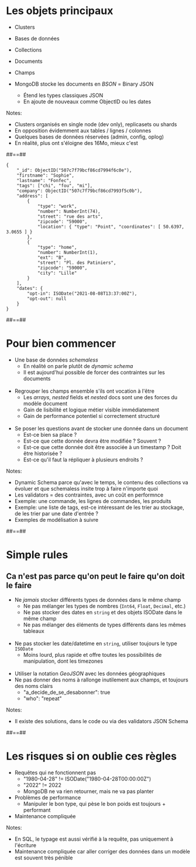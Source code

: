 <!-- .slide -->

# Les objets principaux

* Clusters
* Bases de données
* Collections
* Documents
* Champs

* MongoDB stocke les documents en *BSON* = Binary JSON
  * Étend les types classiques JSON
  * En ajoute de nouveaux comme ObjectID ou les dates

Notes:
- Clusters organisés en single node (dev only), replicasets ou shards
- En opposition évidemment aux tables / lignes / colonnes
- Quelques bases de données réservées (admin, config, oplog)
- En réalité, plus ont s'éloigne des 16Mo, mieux c'est

##==##
<!-- .slide: class="with-code"-->

```javascript[|3,4,9,11,12,16,18-20|25|26|5,7-23|13|2,6]
{
	"_id": ObjectID("507c7f79bcf86cd7994f6c0e"),
	"firstname": "Sophie",
	"lastname": "Fonfec",
    "tags": ["chi", "fou", "mi"],
    "company": ObjectID("507c7f79bcf86cd7993f5c0b"),
    "address": [
        {
            "type": "work",
            "number": NumberInt(74),
            "street": "rue des arts",
            "zipcode": "59000",
            "location": { "type": "Point", "coordinates": [ 50.6397, 3.0655 ] }
        },
        {
            "type": "home",
            "number": NumberInt(1),
            "ext": "B",
            "street": "Pl. des Patiniers",
            "zipcode": "59000",
            "city": "Lille"
        }
    ],
    "dates": {
        "opt-in": ISODate("2021-08-08T13:37:00Z"),
        "opt-out": null
    }
}
```
<!-- .element: class="full-height" -->

##==##

# Pour bien commencer

* Une base de données *schemaless*
  * En réalité on parle plutôt de *dynamic schema*
  * Il est aujourd'hui possible de forcer des contraintes sur les documents<br/><br/>
* Regrouper les champs ensemble s'ils ont vocation à l'être
  * Les *arrays*, *nested* fields et *nested* docs sont une des forces du modèle document
  * Gain de lisibilité et logique métier visible immédiatement
  * Gain de performance potentiel si correctement structuré<br/><br/>
* Se poser les questions avant de stocker une donnée dans un document
  * Est-ce bien sa place ?
  * Est-ce que cette donnée devra être modifiée ? Souvent ?
  * Est-ce que cette donnée doit être associée à un timestamp ? Doit être historisée ?
  * Est-ce qu'il faut la répliquer à plusieurs endroits ?
  
Notes:
- Dynamic Schema parce qu'avec le temps, le contenu des collections va évoluer et que schemaless insite trop à faire n'importe quoi
- Les validators = des contraintes, avec un coût en performnce  
- Exemple: une commande, les lignes de commandes, les produits
- Exemple: une liste de tags, est-ce intéressant de les trier au stockage, de les trier par une date d'entrée ?  
- Exemples de modélisation à suivre

##==##

# Simple rules

## Ca n'est pas parce qu'on peut le faire qu'on doit le faire

* Ne *jamais* stocker différents types de données dans le même champ
  * Ne pas mélanger les types de nombres (`Int64`, `Float`, `Decimal`, etc.)
  * Ne pas stocker des dates en `string` et des objets ISODate dans le même champ
  * Ne pas mélanger des éléments de types différents dans les mêmes tableaux<br><br>
* Ne pas stocker les date/datetime en `string`, utiliser toujours le type `ISODate`
  * Moins lourd, plus rapide et offre toutes les possibilités de manipulation, dont les timezones<br><br>
* Utiliser la notation *GeoJSON* avec les données géographiques
* Ne pas donner des noms à rallonge inutilement aux champs, et toujours des noms clairs
  * "a_decide_de_se_desabonner": true
  * "who": "repeat"
  
Notes:
- Il existe des solutions, dans le code ou via des validators JSON Schema

##==##

# Les risques si on oublie ces règles

* Requêtes qui ne fonctionnent pas
  * "1980-04-28" != ISODate("1980-04-28T00:00:00Z")
  * "2022" != 2022  
  * MongoDB ne va rien retourner, mais ne va pas planter
* Problèmes de performance
  * Manipuler le bon type, qui pèse le bon poids est toujours + performant
* Maintenance compliquée

Notes:
- En SQL, le typage est aussi vérifié à la requête, pas uniquement à l'écriture
- Maintenance compliquée car aller corriger des données dans un modèle est souvent très pénible

